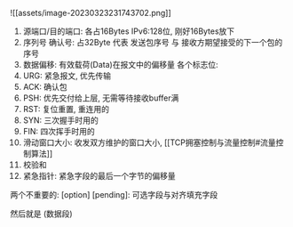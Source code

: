 ![[assets/image-20230323231743702.png]]

1. 源端口/目的端口: 各占16Bytes  IPv6:128位, 刚好16Bytes放下
2. 序列号 确认号:  占32Byte 代表 发送包序号 与 接收方期望接受的下一个包的序号
3. 数据偏移: 有效载荷(Data)在报文中的偏移量
    各个标志位: 
  1. URG: 紧急报文, 优先传输
  2. ACK: 确认包
  3. PSH: 优先交付给上层, 无需等待接收buffer满
  4. RST: 复位重置, 重连用的
  5. SYN: 三次握手时用的
  6. FIN: 四次挥手时用的
4. 滑动窗口大小: 收发双方维护的窗口大小, [[TCP拥塞控制与流量控制#流量控制算法]]
5. 校验和
6. 紧急指针: 紧急字段的最后一个字节的偏移量

两个不重要的: 
\[option\] \[pending\]: 可选字段与对齐填充字段

然后就是
(数据段)

